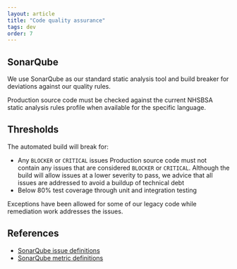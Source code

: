 ```yaml
---
layout: article
title: "Code quality assurance"
tags: dev
order: 7
---
```

## SonarQube

We use SonarQube as our standard static analysis tool and build breaker for deviations against our quality rules.

Production source code must be checked against the current NHSBSA static analysis rules profile when available for the specific language.

## Thresholds

The automated build will break for:

* Any `BLOCKER` or `CRITICAL` issues
  Production source code must not contain any issues that are considered `BLOCKER` or `CRITICAL`.
  Although the build will allow issues at a lower severity to pass, we advice that all issues are addressed to avoid a buildup of technical debt
* Below 80% test coverage through unit and integration testing

Exceptions have been allowed for some of our legacy code while remediation work addresses the issues.

## References

* [SonarQube issue definitions][sonarqube_issues]
* [SonarQube metric definitions][sonarqube_metric_definitions]

[sonarqube_issues]: <https://docs.sonarqube.org/latest/user-guide/issues/>
[sonarqube_metric_definitions]: <https://docs.sonarqube.org/latest/user-guide/metric-definitions/>
